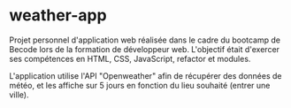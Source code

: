 # weather-app
Projet personnel d'application web réalisée dans le cadre du bootcamp de Becode lors de la formation de développeur web. L'objectif était d'exercer ses compétences en HTML, CSS, JavaScript, refactor et modules.

L'application utilise l'API "Openweather" afin de récupérer des données de météo, et les affiche sur 5 jours en fonction du lieu souhaité (entrer une ville).
 
